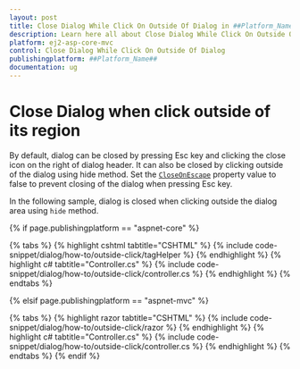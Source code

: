 ```yaml
---
layout: post
title: Close Dialog While Click On Outside Of Dialog in ##Platform_Name## Dialog Component
description: Learn here all about Close Dialog While Click On Outside Of Dialog in Syncfusion ##Platform_Name## Dialog component and more.
platform: ej2-asp-core-mvc
control: Close Dialog While Click On Outside Of Dialog
publishingplatform: ##Platform_Name##
documentation: ug
---
```



# Close Dialog when click outside of its region

By default, dialog can be closed by pressing Esc key and clicking the close icon on the right of dialog header. It can also be closed by clicking outside of the dialog using hide method.
Set the [`CloseOnEscape`](https://help.syncfusion.com/cr/aspnetcore-js2/Syncfusion.EJ2.Popups.Dialog.html#Syncfusion_EJ2_Popups_Dialog_CloseOnEscape) property value to false to prevent closing of the dialog when pressing Esc key.

In the following sample, dialog is closed when clicking outside the dialog area using `hide` method.

{% if page.publishingplatform == "aspnet-core" %}

{% tabs %}
{% highlight cshtml tabtitle="CSHTML" %}
{% include code-snippet/dialog/how-to/outside-click/tagHelper %}
{% endhighlight %}
{% highlight c# tabtitle="Controller.cs" %}
{% include code-snippet/dialog/how-to/outside-click/controller.cs %}
{% endhighlight %}
{% endtabs %}

{% elsif page.publishingplatform == "aspnet-mvc" %}

{% tabs %}
{% highlight razor tabtitle="CSHTML" %}
{% include code-snippet/dialog/how-to/outside-click/razor %}
{% endhighlight %}
{% highlight c# tabtitle="Controller.cs" %}
{% include code-snippet/dialog/how-to/outside-click/controller.cs %}
{% endhighlight %}
{% endtabs %}
{% endif %}

